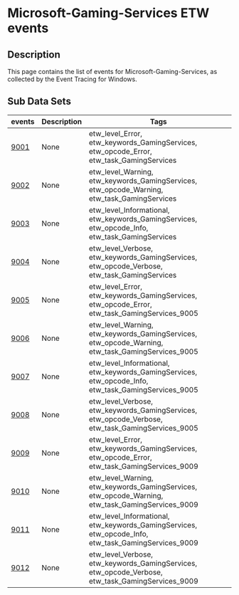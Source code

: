 # Microsoft-Gaming-Services ETW events

## Description
This page contains the list of events for Microsoft-Gaming-Services, as collected by the Event Tracing for Windows.

## Sub Data Sets
|events|Description|Tags|
|---|---|---|
|[9001](events/event-9001.md)|None|etw_level_Error, etw_keywords_GamingServices, etw_opcode_Error, etw_task_GamingServices|
|[9002](events/event-9002.md)|None|etw_level_Warning, etw_keywords_GamingServices, etw_opcode_Warning, etw_task_GamingServices|
|[9003](events/event-9003.md)|None|etw_level_Informational, etw_keywords_GamingServices, etw_opcode_Info, etw_task_GamingServices|
|[9004](events/event-9004.md)|None|etw_level_Verbose, etw_keywords_GamingServices, etw_opcode_Verbose, etw_task_GamingServices|
|[9005](events/event-9005.md)|None|etw_level_Error, etw_keywords_GamingServices, etw_opcode_Error, etw_task_GamingServices_9005|
|[9006](events/event-9006.md)|None|etw_level_Warning, etw_keywords_GamingServices, etw_opcode_Warning, etw_task_GamingServices_9005|
|[9007](events/event-9007.md)|None|etw_level_Informational, etw_keywords_GamingServices, etw_opcode_Info, etw_task_GamingServices_9005|
|[9008](events/event-9008.md)|None|etw_level_Verbose, etw_keywords_GamingServices, etw_opcode_Verbose, etw_task_GamingServices_9005|
|[9009](events/event-9009.md)|None|etw_level_Error, etw_keywords_GamingServices, etw_opcode_Error, etw_task_GamingServices_9009|
|[9010](events/event-9010.md)|None|etw_level_Warning, etw_keywords_GamingServices, etw_opcode_Warning, etw_task_GamingServices_9009|
|[9011](events/event-9011.md)|None|etw_level_Informational, etw_keywords_GamingServices, etw_opcode_Info, etw_task_GamingServices_9009|
|[9012](events/event-9012.md)|None|etw_level_Verbose, etw_keywords_GamingServices, etw_opcode_Verbose, etw_task_GamingServices_9009|
